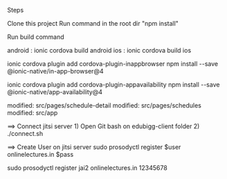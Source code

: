 Steps

Clone this project
Run command in the root dir "npm install"

Run build command 

android : ionic cordova build android 
ios : ionic cordova build ios

ionic cordova plugin add cordova-plugin-inappbrowser
npm install --save @ionic-native/in-app-browser@4

ionic cordova plugin add cordova-plugin-appavailability
npm install --save @ionic-native/app-availability@4


modified:   src/pages/schedule-detail
modified:   src/pages/schedules
modified:   src/app


==> Connect jitsi server
    1) Open Git bash on edubigg-client folder
    2) ./connect.sh

==> Create User on jitsi server
 sudo prosodyctl register $user onlinelectures.in $pass

 sudo prosodyctl register jai2 onlinelectures.in 12345678





